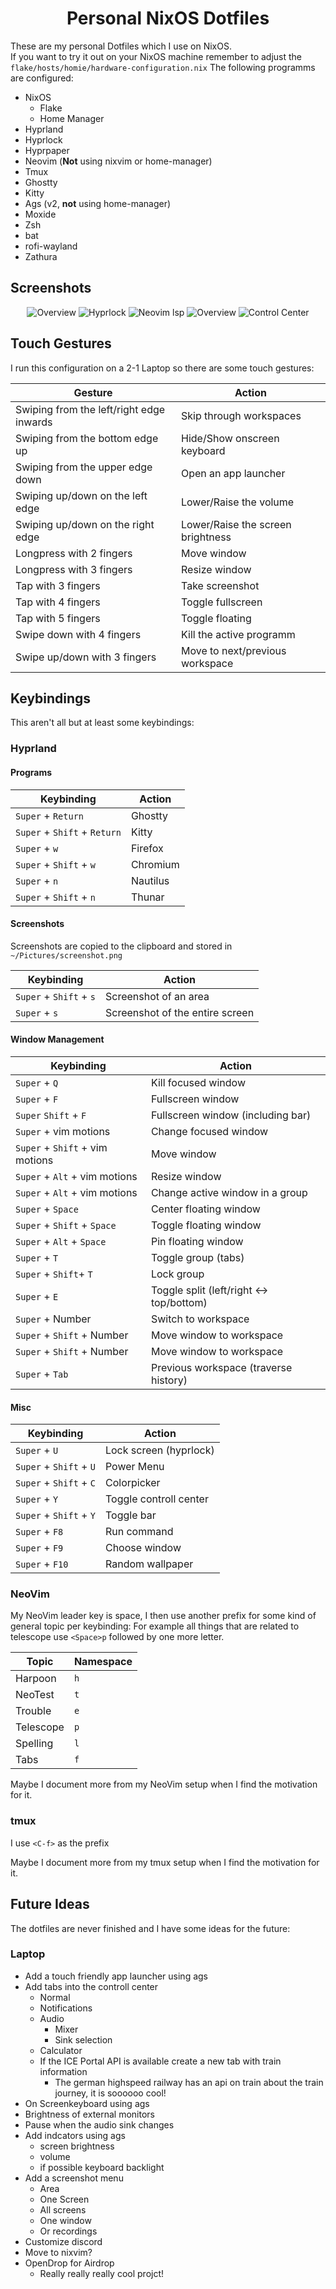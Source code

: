 <div align="center">

# Personal NixOS Dotfiles

</div>

These are my personal Dotfiles which I use on NixOS.  
If you want to try it out on your NixOS machine remember to adjust the `flake/hosts/homie/hardware-configuration.nix`
The following programms are configured:

- NixOS
    - Flake
    - Home Manager
- Hyprland
- Hyprlock
- Hyprpaper
- Neovim (**Not** using nixvim or home-manager)
- Tmux
- Ghostty
- Kitty
- Ags (v2, **not** using home-manager)
- Moxide
- Zsh
- bat
- rofi-wayland
- Zathura

## Screenshots

<div align="center">

![Overview](./assets/overview2.png)
![Hyprlock](./assets/new-hyprlock.png)
![Neovim lsp](./assets/neovim.png)
![Overview](./assets/overview.png)
![Control Center](./assets/control-center.png)

</div>

## Touch Gestures

I run this configuration on a 2-1 Laptop so there are some touch gestures:

| Gesture                                  | Action                            |
| ---------------------------------------- | --------------------------------- |
| Swiping from the left/right edge inwards | Skip through workspaces           |
| Swiping from the bottom edge up          | Hide/Show onscreen keyboard       |
| Swiping from the upper edge down         | Open an app launcher              |
| Swiping up/down on the left edge         | Lower/Raise the volume            |
| Swiping up/down on the right edge        | Lower/Raise the screen brightness |
| Longpress with 2 fingers                 | Move window                       |
| Longpress with 3 fingers                 | Resize window                     |
| Tap with 3 fingers                       | Take screenshot                   |
| Tap with 4 fingers                       | Toggle fullscreen                 |
| Tap with 5 fingers                       | Toggle floating                   |
| Swipe down with 4 fingers                | Kill the active programm          |
| Swipe up/down with 3 fingers             | Move to next/previous workspace   |

## Keybindings

This aren't all but at least some keybindings:

### Hyprland

#### Programs

| Keybinding                   | Action          |
| ------------------           | --------------- |
| `Super` + `Return`           | Ghostty         |
| `Super` + `Shift` + `Return` | Kitty           |
| `Super` + `w`                | Firefox         |
| `Super` + `Shift` + `w`      | Chromium        |
| `Super` + `n`                | Nautilus        |
| `Super` + `Shift` + `n`      | Thunar          |

#### Screenshots

Screenshots are copied to the clipboard and stored in `~/Pictures/screenshot.png`

| Keybinding              | Action                          |
| ----------------------- | ------------------------------- |
| `Super` + `Shift` + `s` | Screenshot of an area           |
| `Super` + `s`           | Screenshot of the entire screen |

#### Window Management

| Keybinding                      | Action                                   |
| ------------------------------- | ---------------------------------------- |
| `Super` + `Q`                   | Kill focused window                      |
| `Super` + `F`                   | Fullscreen window                        |
| `Super` `Shift` + `F`           | Fullscreen window (including bar)        |
| `Super` + vim motions           | Change focused window                    |
| `Super` + `Shift` + vim motions | Move window                              |
| `Super` + `Alt` + vim motions   | Resize window                            |
| `Super` + `Alt` + vim motions   | Change active window in a group          |
| `Super` + `Space`               | Center floating window                   |
| `Super` + `Shift` + `Space`     | Toggle floating window                   |
| `Super` + `Alt` + `Space`       | Pin floating window                      |
| `Super` + `T`                   | Toggle group (tabs)                      |
| `Super` + `Shift`+ `T`          | Lock group                               |
| `Super` + `E`                   | Toggle split (left/right <-> top/bottom) |
| `Super` + Number                | Switch to workspace                      |
| `Super` + `Shift` + Number      | Move window to workspace                 |
| `Super` + `Shift` + Number      | Move window to workspace                 |
| `Super` + `Tab`                 | Previous workspace (traverse history)    |

#### Misc

| Keybinding                      | Action                          |
| ------------------------------- | ------------------------------- |
| `Super` + `U`                   | Lock screen (hyprlock)          |
| `Super` + `Shift` + `U`         | Power Menu                      |
| `Super` + `Shift` + `C`         | Colorpicker                     |
| `Super` + `Y`                   | Toggle controll center          |
| `Super` + `Shift` + `Y`         | Toggle bar                      |
| `Super` + `F8`                  | Run command                     |
| `Super` + `F9`                  | Choose window                   |
| `Super` + `F10`                 | Random wallpaper                |

### NeoVim

My NeoVim leader key is space, I then use another prefix for some kind of general topic per keybinding:
For example all things that are related to telescope use `<Space>p` followed by one more letter.

| Topic     | Namespace |
| --------- | --------- |
| Harpoon   | `h`       |
| NeoTest   | `t`       |
| Trouble   | `e`       |
| Telescope | `p`       |
| Spelling  | `l`       |
| Tabs      | `f`       |

Maybe I document more from my NeoVim setup when I find the motivation for it.

### tmux

I use `<C-f>` as the prefix

Maybe I document more from my tmux setup when I find the motivation for it.

## Future Ideas

The dotfiles are never finished and I have some ideas for the future:

### Laptop

- Add a touch friendly app launcher using ags
- Add tabs into the controll center
    - Normal
    - Notifications
    - Audio
        - Mixer
        - Sink selection
    - Calculator
    - If the ICE Portal API is available create a new tab with train information
        - The german highspeed railway has an api on train about the train journey, it is soooooo cool!
- On Screenkeyboard using ags
- Brightness of external monitors
- Pause when the audio sink changes
- Add indcators using ags
    - screen brightness
    - volume
    - if possible keyboard backlight
- Add a screenshot menu
    - Area
    - One Screen
    - All screens
    - One window
    - Or recordings
- Customize discord
- Move to nixvim?
- OpenDrop for Airdrop
    - Really really really cool projct!
